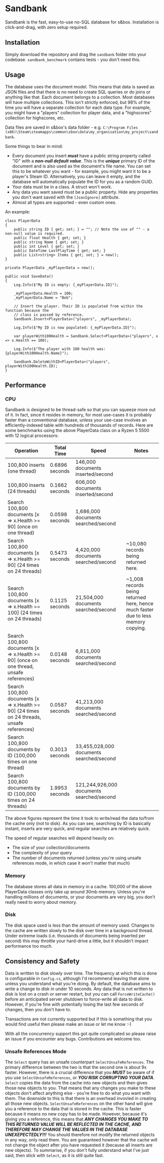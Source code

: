 # Sandbank

Sandbank is the fast, easy-to-use no-SQL database for s&amp;box. Installation is click-and-drag, with zero setup required.

## Installation

Simply download the repository and drag the `sandbank` folder into your codebase. `sandbank_benchmark` contains tests - you don't need this.

## Usage

The database uses the document model. This means that data is saved as JSON files and that there is no need to create SQL queries or do joins or anything like that. Each document belongs to a collection. Most databases will have multiple collections. This isn't strictly enforced, but 98% of the time you will have a separate collection for each data type. For example, you might have a "players" collection for player data, and a "highscores" collection for highscores, etc.

Data files are saved in s&box's data folder - e.g. `C:\Program Files (x86)\Steam\steamapps\common\sbox\data\my_organisation\my_project\sandbank`.

Some things to bear in mind:
- Every document you insert _**must**_ have a public string property called "ID" with a _**non-null default value**_. This is the _**unique**_ primary ID of the document and is also used as the document's file name. You can set this to be whatever you want - for example, you might want it to be a player's Steam ID. Alternatively, you can leave it empty, and the database will automatically populate the ID for you as a random GUID.
- Your data must be in a class. A struct won't work.
- Any data you want saved must be a public property. Hide any properties you don't want saved with the `[JsonIgnore]` attribute.
- Almost all types are supported - even custom ones.

An example:

```
class PlayerData
{
	public string ID { get; set; } = ""; // Note the use of "" - a non-null value is required.
	public float Health { get; set; }
	public string Name { get; set; }
	public int Level { get; set; }
	public DateTime LastPlayTime { get; set; }
	public List<string> Items { get; set; } = new();
}
```

```
private PlayerData _myPlayerData = new();

public void SaveData()
{
	Log.Info($"My ID is empty: {_myPlayerData.ID}");

	_myPlayerData.Health = 100;
	_myPlayerData.Name = "Bob";

	// Insert the player. Their ID is populated from within the function because the
	// class is passed by reference.
	Sandbank.Insert<PlayerData>("players", _myPlayerData);

	Log.Info($"My ID is now populated: {_myPlayerData.ID}");

	var playerWith100Health = Sandbank.Select<PlayerData>("players", x => x.Health == 100);

	Log.Info($"The player with 100 health was: {playerWith100Health.Name}");

	Sandbank.DeleteWithID<PlayerData>("players", playerWith100Health.ID);
}
```

## Performance

### CPU

Sandbank is designed to be thread-safe so that you can squeeze more out of it. In fact, since it resides in memory, for most use-cases it is probably faster than a conventional database, unless your use-case involves an efficiently-indexed table with hundreds of thousands of records. Here are some benchmarks using the above PlayerData class on a Ryzen 5 5500 with 12 logical processors:

| Operation                                                                                  | Total Time    | Speed                             | Notes                  |
|--------------------------------------------------------------------------------------------|---------------|-----------------------------------|------------------------|
| 100,800 inserts (one thread)                                                               | 0.6896 seconds  | 146,000 documents inserted/second |                    |
| 100,800 inserts (24 threads)                                                               | 0.1662 seconds  | 606,000 documents inserted/second |                    |
| Search 100,800 documents [x => x.Health >= 90] (once on one thread)                        | 0.0598 seconds  | 1,686,000 documents searched/second |                     |
| Search 100,800 documents [x => x.Health >= 90] (24 times on 24 threads)                    | 0.5473 seconds  | 4,420,000 documents searched/second | ~10,080 records being returned here. |
| Search 100,800 documents [x => x.Health == 100] (24 times on 24 threads)                    | 0.1125 seconds  | 21,504,000 documents searched/second | ~1,008 records being returned here, hence much faster due to less memory copying. |
| Search 100,800 documents [x => x.Health >= 90] (once on one thread, unsafe references)     | 0.0148 seconds | 6,811,000 documents searched/second |                    |
| Search 100,800 documents [x => x.Health >= 90] (24 times on 24 threads, unsafe references) | 0.0587 seconds  | 41,213,000 documents searched/second |                    |
| Search 100,800 documents by ID (100,000 times on one thread)                               | 0.3013 seconds  | 33,455,028,000 documents searched/second |                    |
| Search 100,800 documents by ID (100,000 times on 24 threads)                               | 1.9953 seconds  | 121,244,926,000 documents searched/second |                    |

The above figures represent the time it took to write/read the data to/from the cache only (not to disk). As you can see, searching by ID is basically instant, inserts are very quick, and regular searches are relatively quick.

The speed of regular searches will depend heavily on:
- The size of your collection/documents
- The complexity of your query
- The number of documents returned (unless you're using unsafe references mode, in which case it won't matter that much)

### Memory

The database stores all data in memory in a cache. 100,000 of the above PlayerData classes only take up around 30mb memory. Unless you're handling millions of documents, or your documents are very big, you don't really need to worry about memory.

### Disk

The disk space used is less than the amount of memory used. Changes to the cache are written slowly to the disk over time in a background thread. Under extreme loads (i.e. thousands of documents being inserted per second) this may throttle your hard-drive a little, but it shouldn't impact performance too much.

## Consistency and Safety

Data is written to disk slowly over time. The frequency at which this is done is configurable in `Config.cs`, although I'd recommend leaving that alone unless you understand what you're doing. By default, the database aims to write a change to disk in under 10 seconds. Any data that is not written to disk is lost on a crash or server restart, but you can call `ForceWriteCache()` before an anticipated server shutdown to force-write all data to disk. However, if you're fine with potentially losing the last few seconds of changes, then you don't have to.

Transactions are not currently supported but if this is something that you would find useful then please make an issue or let me know :-)

With all the concurrency support this got quite complicated so please raise an issue if you encounter any bugs. Contributions are welcome too.

### Unsafe References Mode

The `Select` query has an unsafe counterpart `SelectUnsafeReferences`. The primary difference between the two is that the second one is about 9x faster. However, there is a crucial difference that you _**MUST**_ be aware of if you use `SelectUnsafeReferences`, or _**YOU RISK CORRUPTING YOUR DATA**_. `Select` copies the data from the cache into new objects and then gives those new objects to you. That means that any changes you make to these objects don't affect anything else - you're free to do what you want with them. The downside to this is that there is an overhead invovled in creating all those new objects. `SelectUnsafeReferences` on the other hand will give you a reference to the data that is stored in the cache. This is faster because it means no new copy has to be made. However, because it's giving you a reference, this means that _**ANY CHANGES YOU MAKE TO THIS RETURNED VALUE WILL BE REFLECTED IN THE CACHE, AND THEREFORE MAY CHANGE THE VALUES IN THE DATABASE UNEXEPECTEDLY!!!**_ You should therefore not modify the returned objects in any way, only read them. You are guaranteed however that the cache will not change the object after you have requested it (because all inserts are new objects). To summarise, if you don't fully understand what I've just said, then stick with `Select`, as it is still quite fast. 


